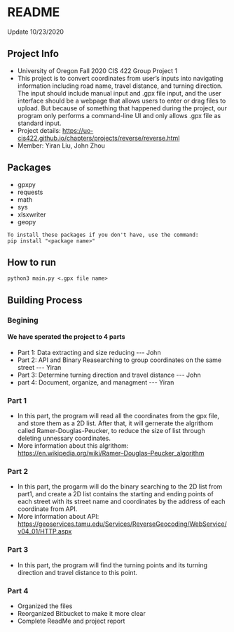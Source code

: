 # README #

Update 10/23/2020

## Project Info ##
* University of Oregon Fall 2020 CIS 422 Group Project 1
* This project is to convert coordinates from user’s inputs into navigating information including road name, travel distance, and turning direction. The input should include manual input and .gpx file input, and the user interface should be a webpage that allows users to enter or drag files to upload. But because of something that happened during the project, our program only performs a command-line UI and only allows .gpx file as standard input.
* Project details: https://uo-cis422.github.io/chapters/projects/reverse/reverse.html
* Member: Yiran Liu, John Zhou

## Packages ##
* gpxpy
* requests
* math
* sys
* xlsxwriter
* geopy
```
To install these packages if you don't have, use the command:
pip install "<package name>"
```
 
## How to run ##
```
python3 main.py <.gpx file name>
```

## Building Process ##
### Begining ##
#### We have sperated the project to 4 parts ####
* Part 1: Data extracting and size reducing --- John
* Part 2: API and Binary Reasearching to group coordinates on the same street --- Yiran
* Part 3: Determine turning direction and travel distance --- John
* part 4: Document, organize, and managment --- Yiran
### Part 1 ###
* In this part, the program will read all the coordinates from the gpx file, and store them as a 2D list. After that, it will gernerate the algrithom called Ramer-Douglas-Peucker, to reduce the size of list through deleting unnessary coordinates. 
* More information about this algrithom: https://en.wikipedia.org/wiki/Ramer–Douglas–Peucker_algorithm
### Part 2 ###
* In this part, the progarm will do the binary searching to the 2D list from part1, and create a 2D list contains the starting and ending points of each street with its street name and coordinates by the address of each coordinate from API. 
* More information about API: https://geoservices.tamu.edu/Services/ReverseGeocoding/WebService/v04_01/HTTP.aspx
### Part 3 ###
* In this part, the program will find the turning points and its turning direction and travel distance to this point.
### Part 4 ###
* Organized the files
* Reorganized Bitbucket to make it more clear
* Complete ReadMe and project report
